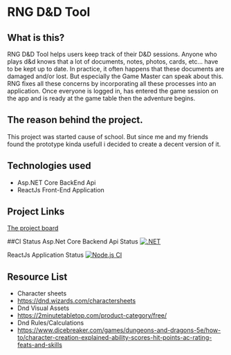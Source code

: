 # RNG D&D Tool

## What is this?
RNG D&D Tool helps users keep track of their D&D sessions. Anyone who plays d&d knows that a lot of documents, notes, photos, cards, etc... have to be kept up to date. In practice, it often happens that these documents are damaged and/or lost.
But especially the Game Master can speak about this.
RNG fixes all these concerns by incorporating all these processes into an application.
Once everyone is logged in, has entered the game session on the app and is ready at the game table then the adventure begins.

## The reason behind the project.
This project was started cause of school. But since me and my friends found the prototype kinda usefull i decided to create a decent version of it.

## Technologies used
- Asp.NET Core BackEnd Api
- ReactJs Front-End Application

## Project Links
[The project board](https://github.com/users/KennethSpeecke/projects/4)

##CI Status
Asp.Net Core Backend Api Status
[![.NET](https://github.com/KennethSpeecke/DndRngTool/actions/workflows/dotnet.yml/badge.svg)](https://github.com/KennethSpeecke/DndRngTool/actions/workflows/dotnet.yml)

ReactJs Application Status
[![Node.js CI](https://github.com/KennethSpeecke/DndRngTool/actions/workflows/node.js.yml/badge.svg)](https://github.com/KennethSpeecke/DndRngTool/actions/workflows/node.js.yml)

## Resource List
- Character sheets
- https://dnd.wizards.com/charactersheets
- Dnd Visual Assets
- https://2minutetabletop.com/product-category/free/
- Dnd Rules/Calculations
- https://www.dicebreaker.com/games/dungeons-and-dragons-5e/how-to/character-creation-explained-ability-scores-hit-points-ac-rating-feats-and-skills

